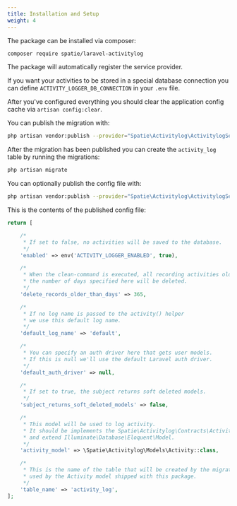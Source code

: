 ```yaml
---
title: Installation and Setup
weight: 4
---
```


The package can be installed via composer:

```bash
composer require spatie/laravel-activitylog
```

The package will automatically register the service provider.

If you want your activities to be stored in a special database connection you can define `ACTIVITY_LOGGER_DB_CONNECTION` in your `.env` file.

After you've configured everything you should clear the application config cache via `artisan config:clear`.

You can publish the migration with:

```bash
php artisan vendor:publish --provider="Spatie\Activitylog\ActivitylogServiceProvider" --tag="activitylog-migrations"
```

After the migration has been published you can create the `activity_log` table by running the migrations:

```bash
php artisan migrate
```

You can optionally publish the config file with:

```bash
php artisan vendor:publish --provider="Spatie\Activitylog\ActivitylogServiceProvider" --tag="activitylog-config"
```

This is the contents of the published config file:

```php
return [

    /*
     * If set to false, no activities will be saved to the database.
     */
    'enabled' => env('ACTIVITY_LOGGER_ENABLED', true),

    /*
     * When the clean-command is executed, all recording activities older than
     * the number of days specified here will be deleted.
     */
    'delete_records_older_than_days' => 365,

    /*
     * If no log name is passed to the activity() helper
     * we use this default log name.
     */
    'default_log_name' => 'default',

    /*
     * You can specify an auth driver here that gets user models.
     * If this is null we'll use the default Laravel auth driver.
     */
    'default_auth_driver' => null,

    /*
     * If set to true, the subject returns soft deleted models.
     */
    'subject_returns_soft_deleted_models' => false,

    /*
     * This model will be used to log activity.
     * It should be implements the Spatie\Activitylog\Contracts\Activity interface
     * and extend Illuminate\Database\Eloquent\Model.
     */
    'activity_model' => \Spatie\Activitylog\Models\Activity::class,

    /*
     * This is the name of the table that will be created by the migration and
     * used by the Activity model shipped with this package.
     */
    'table_name' => 'activity_log',
];
```
